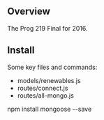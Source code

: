 ## Overview

The Prog 219 Final for 2016.

## Install

Some key files and commands:

- models/renewables.js
- routes/connect.js
- routes/all-mongo.js

npm install mongoose --save
